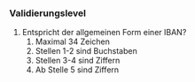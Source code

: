 ### Validierungslevel

1. Entspricht der allgemeinen Form einer IBAN? 
	1. Maximal 34 Zeichen
	2. Stellen 1-2 sind Buchstaben
	3. Stellen 3-4 sind Ziffern
	4. Ab Stelle 5 sind Ziffern

